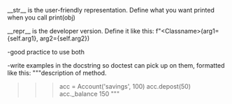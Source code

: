 \_\_str\_\_ is the user-friendly representation. Define what you want printed when you call print(obj)

\_\_repr\_\_ is the developer version. Define it like this: f"\<Classname\>(arg1={self.arg1}, arg2={self.arg2})

-good practice to use both




-write examples in the docstring so doctest can pick up on them, formatted like this:
"""description of method.

>>> acc = Account('savings', 100)
>>> acc.depost(50)
>>> acc._balance
150
"""
